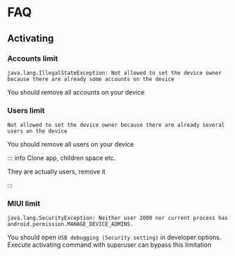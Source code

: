 # FAQ

## Activating

### Accounts limit

```
java.lang.IllegalStateException: Not allowed to set the device owner because there are already some accounts on the device
```

You should remove all accounts on your device

### Users limit

```
Not allowed to set the device owner because there are already several users on the device
```

You should remove all users on your device

::: info Clone app, children space etc.

They are actually users, remove it

:::

### MIUI limit

```
java.lang.SecurityException: Neither user 2000 nor current process has android.permission.MANAGE_DEVICE_ADMINS.
```

You should open `USB debugging (Security setting)` in developer options.
Execute activating command with superuser can bypass this limitation

